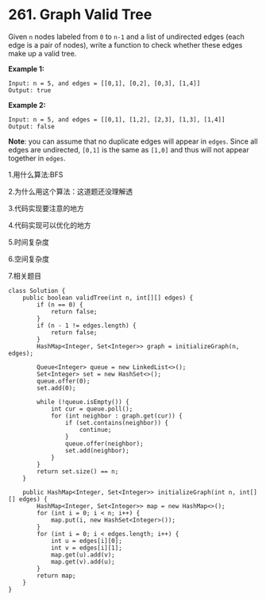 # 261. Graph Valid Tree

Given `n` nodes labeled from `0` to `n-1` and a list of undirected edges \(each edge is a pair of nodes\), write a function to check whether these edges make up a valid tree.

**Example 1:**

```text
Input: n = 5, and edges = [[0,1], [0,2], [0,3], [1,4]]
Output: true
```

**Example 2:**

```text
Input: n = 5, and edges = [[0,1], [1,2], [2,3], [1,3], [1,4]]
Output: false
```

**Note**: you can assume that no duplicate edges will appear in `edges`. Since all edges are undirected, `[0,1]` is the same as `[1,0]` and thus will not appear together in `edges`.

1.用什么算法:BFS

2.为什么用这个算法：这道题还没理解透

3.代码实现要注意的地方

4.代码实现可以优化的地方

5.时间复杂度

6.空间复杂度

7.相关题目

```text
class Solution {
    public boolean validTree(int n, int[][] edges) {
        if (n == 0) {
            return false;
        }
        if (n - 1 != edges.length) {
            return false;
        }
        HashMap<Integer, Set<Integer>> graph = initializeGraph(n, edges);
        
        Queue<Integer> queue = new LinkedList<>();
        Set<Integer> set = new HashSet<>();
        queue.offer(0);
        set.add(0);
        
        while (!queue.isEmpty()) {
            int cur = queue.poll();
            for (int neighbor : graph.get(cur)) {
                if (set.contains(neighbor)) {
                    continue;
                }
                queue.offer(neighbor);
                set.add(neighbor);
            }
        }
        return set.size() == n;
    }
    
    public HashMap<Integer, Set<Integer>> initializeGraph(int n, int[][] edges) {
        HashMap<Integer, Set<Integer>> map = new HashMap<>();
        for (int i = 0; i < n; i++) {
            map.put(i, new HashSet<Integer>());
        }
        for (int i = 0; i < edges.length; i++) {
            int u = edges[i][0];
            int v = edges[i][1];
            map.get(u).add(v);
            map.get(v).add(u);
        }
        return map;
    }
}
```

